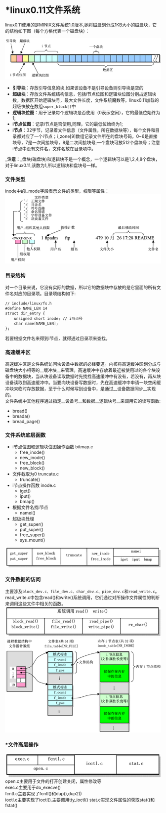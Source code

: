 

# *linux0.11文件系统
linux0.11使用的是MINIX文件系统1.0版本,她将磁盘划分成1KB大小的磁盘块，它的结构如下图（每个方格代表一个磁盘块）：

  ![minix文件系统结构](./img/minix-fs-1.0.png)
* **引导块**：存放引导信息的块,如果该设备不是引导设备则引导块是空的
* **超级块**：存放文件系统结构信息，包括i节点位图和逻辑块位图分别占逻辑块数，数据区开始逻辑块号，最大文件长度，文件系统魔数等。linux0.11加载的超级快放在数组`super_block[]`中  
* **逻辑块位图**：用于记录每个逻辑块是否使用（0表示空闲），它的最低位始终为1;
* **i节点位图**：记录i节点是否使用,同理，它的最低位始终为1;
* **i节点**：32字节，记录着文件信息（文件属性，所在数据块等），每个文件和目录都对应了一个i节点；i_zone[9]数组记录文件所在的盘块号码，0~6是直接块号，7是一次间接块号，8是二次间接块号;一个盘块可放512个盘块号；注意i节点中没有文件名，文件名放在目录项中。  

_**注意：**_盘块(磁盘块)和逻辑块不是一个概念，一个逻辑块可以是1,2,4,8个盘块，对于linux0.11,该数为1,所以逻辑块和盘块号一样。
### 文件类型
inode中的i_mode字段表示文件的类型，权限等属性：  
![i-mode图解](./img/linux011-i-mode.png)
### 目录结构
对一个目录来说，它没有实际的数据，所以它的数据块中存放的是它里面的所有文件名对应的目录项。目录项结构如下:  

    // include/linux/fs.h
    #define NAME_LEN 14
    struct dir_entry {
        unsigned short inode; // i节点号
        char name[NAME_LEN];
    };
若要根据文件名来得到i节点，就得通过目录项来查找。
### 高速缓冲区
高速缓冲区是文件系统访问块设备中数据的必经要道。内核将高速缓冲区划分成与磁盘块大小相等的__缓冲块__来管理。高速缓冲中存放着最近被使用过的各个块设备中的数据块，当从块设备读取数据时先找找高速缓冲中有没有，若没有，再从块设备读取到高速缓冲中。当要向块设备写数据时，先在高速缓冲中申请一块空闲缓冲块来临时存放数据，至于什么时候写到设备中，是通过__设备数据同步__实现的。  
文件系统中其他程序通过指定__设备号__和数据__逻辑块号__来调用它的读写函数:
* bread()
* breada()
* bread_page()
### 文件系统底层函数
* i节点位图和逻辑块位图操作函数 bitmap.c
    * free_inode()
    * new_inode()
    * free_block()
    * new_block()
* 文件截取为0  truncate.c
    * truncate()
* i节点操作函数  inode.c
    * iget()
    * iput()
    * bmap()
* 根据文件名找i节点
    * namei()
* 超级块处理
    * get_super()
    * put_super()
    * free_super()
    * sys_mount()  

 ![fs底层函数关系](./img/fs-low-lev-funs.png)
 
 ### 文件数据的访问
 主要涉及`block_dev.c、file_dev.c、char_dev.c、pipe_dev.c`和`read_write.c`。read_write.c中包含read()和write()系统调用，它们通过对所操作文件属性的判断来调用这些文件中相关的函数。
 ![数据访问函数](./img/fs-data-access-funcs.png)
 ![进程打开文件](./img/proc-to-file.png)

### *文件高层操作
![fs上层操作](./img/fs-high-lev-op.png)
 open.c主要用于文件的打开创建关闭，属性修改等  
 exec.c主要用于do_execve()  
 fcntl.c主要实现了fcntl()和dup(),dup2()  
 ioctl.c主要实现了ioctl().主要调用tty_ioctl()
 stat.c实现文件属性的获取stat()和fstat()  
 